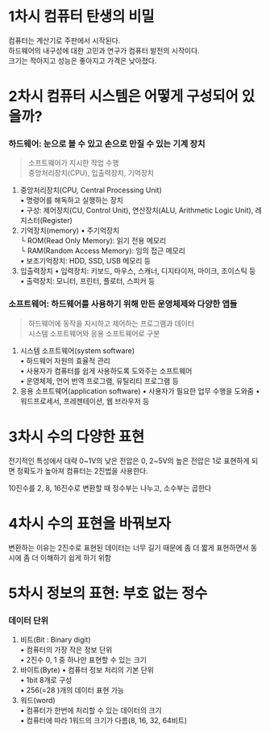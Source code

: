 # 1차시 컴퓨터 탄생의 비밀
 컴퓨터는 계산기로 주판에서 시작된다.<br>
 하드웨어의 내구성에 대한 고민과 연구가 컴퓨터 발전의 시작이다.<br>
 크기는 작아지고 성능은 좋아지고 가격은 낮아졌다.

# 2차시 컴퓨터 시스템은 어떻게 구성되어 있을까?
### 하드웨어: 눈으로 볼 수 있고 손으로 만질 수 있는 기계 장치
>소프트웨어가 지시한 작업 수행<br>중앙처리장치(CPU), 입출력장치, 기억장치
1) 중앙처리장치(CPU, Central Processing Unit)<br>
• 명령어를 해독하고 실행하는 장치<br>
• 구성: 제어장치(CU, Control Unit), 연산장치(ALU, Arithmetic Logic Unit), 레지스터(Register)
2) 기억장치(memory)
• 주기억장치<br>
 └ ROM(Read Only Memory): 읽기 전용 메모리<br>
 └ RAM(Random Access Memory): 임의 접근 메모리<br>
• 보조기억장치: HDD, SSD, USB 메모리 등
3) 입출력장치
• 입력장치: 키보드, 마우스, 스캐너, 디지타이저, 마이크, 조이스틱 등<br>
• 출력장치: 모니터, 프린터, 플로터, 스피커 등


### 소프트웨어: 하드웨어를 사용하기 위해 만든  운영체제와 다양한 앱들
> 하드웨어에 동작을 지시하고 제어하는 프로그램과 데이터<br>시스템 소프트웨어와 응용 소프트웨어로 구분

1) 시스템 소프트웨어(system software)<br>
• 하드웨어 자원의 효율적 관리<br>
• 사용자가 컴퓨터를 쉽게 사용하도록 도와주는 소프트웨어<br>
• 운영체제, 언어 번역 프로그램, 유틸리티 프로그램 등
2) 응용 소프트웨어(application software)
• 사용자가 필요한 업무 수행을 도와줌
• 워드프로세서, 프레젠테이션, 웹 브라우저 등

# 3차시 수의 다양한 표현
전기적인 특성에서 대략 0~1V의 낮은 전압은 0, 2~5V의 높은 전압은 1로 표현하게 되면 정확도가 높아져 컴퓨터는 2진법을 사용한다. 

 10진수를 2, 8, 16진수로 변환할 때 정수부는 나누고, 소수부는 곱한다

# 4차시 수의 표현을 바꿔보자
 변환하는 이유는 2진수로 표현된 데이터는 너무 길기 때문에 좀 더 짧게 표현하면서 동시에  좀 더 이해하기 쉽게
하기 위함

# 5차시 정보의 표현: 부호 없는 정수
### 데이터 단위
1) 비트(Bit : Binary digit)<br>
• 컴퓨터의 가장 작은 정보 단위<br>
• 2진수 0, 1 중 하나만 표현할 수 있는 크기
2) 바이트(Byte)
• 컴퓨터 정보 처리의 기본 단위<br>
• 1bit 8개로 구성<br>
• 256(=28
)개의 데이터 표현 가능
3) 워드(word)<br>
• 컴퓨터가 한번에 처리할 수 있는 데이터의 크기<br>
• 컴퓨터에 따라 1워드의 크기가 다름(8, 16, 32, 64비트)

